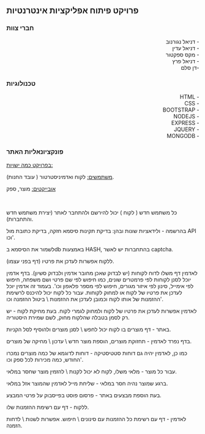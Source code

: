## פרויקט פיתוח אפליקציות אינטרנטיות

### חברי צוות

<div dir="rtl">
- דניאל נגורנוב<br />
- דניאל עדין<br />
- מקס ספקטור<br />
- דניאל פרץ<br />
-דן סלם <br />
</div>

### טכנולוגיות

<div dir="rtl">
- HTML<br />
- CSS<br />
- BOOTSTRAP<br />
- NODEJS<br />
- EXPRESS<br />
- JQUERY<br />
- MONGODB<br />
</div>

### פונקציונאליות האתר

<ins>בפרויקט כמה ישויות: </ins>

<ins>משתמשים:</ins> לקוח ואדמיניסטרטור ( עובד החנות).

<ins>אובייקטים:</ins> מוצר, ספק

<br />

כל משתמש חדש ( לקוח ) יכול להירשם ולהתחבר לאתר (יצירת משתמש חדש והתחברות).

בהרשמה - ולידאציות שונות ובהן: בדיקת תקינות סיסמא חזקה, בדיקת כתובת מול API וכו'.

לשמור את הסיסמא בdb באמצעות HASH, בהתחברות יש לאשר captcha.

ללקוח אפשרות לעדכן את פרטיו (דף בפני עצמו).

לאדמין דף משלו לדוח לקוחות (יש לבדוק שאכן מחובר אדמין ולבדוק סשיון). בדף אדמין יוכל לסנן לקוחות לפי פרמטרים שונים, כמו חיפוש לפי שם פרטי ושם משפחה, חיפוש לפי אימייל, סינון לפי איזור מגורים, חיפוש לפי מספר פלאפון וכו'. בעמוד זה אדמין יוכל לעדכן את פרטיו של לקוח או למחוק לקוחות. עבור כל לקוח יכול להיכנס לרשימת ההזמנות של אותו לקוח וכמובן לעדכן את ההזמנות \ ביטול ההזמנה וכו'.

לאדמין אפשרות לעדכן את פרטיו של לקוח ולמחוק לגמרי לקוח. בעת מחיקת לקוח - יש רק לסמן בטבלה שהלקוח מחוק, לשם שמירת היסטוריה.

באתר - דף מוצרים בו לקוח יכול לחפש \ לסנן מוצרים ולהוסיף לסל הקניות.

בדף נפרד לאדמין - תחזוקת מוצרים, הוספת מוצר חדש \ עדכון \ מחיקה של מוצרים.

כמו כן, לאדמין יהיה גם דוחות סטטיסטיקה - דוחות לדוגמא של כמה מוצרים נמכרו החודש, כמה מכירות לכל ספק וכו'.

עבור כל מוצר - מלאי משלו, לקוח לא יכול לקנות \ להזמין מוצר שחסר במלאי.

ברגע שמוצר נהיה חסר במלאי - שליחת מייל לאדמין שהמוצר אזל במלאי.

בעת הוספת מבצעים באתר - פרסום פוסט בפייסבוק על פרטי המבצע.

ללקוח - דף עם רשימת ההזמנות שלו.

לאדמין - דף עם רשימת כל ההזמנות עם סינונים \ חיפוש. אפשרות לשנות \ לדחות הזמנה.
